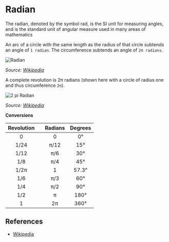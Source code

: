 # Radian

The radian, denoted by the symbol rad, is the SI unit for measuring angles, and
is the standard unit of angular measure used in many areas of mathematics

An arc of a circle with the same length as the radius of that circle subtends an
angle of `1 radian`. The circumference subtends an angle of `2π radians`.

![Radian](https://upload.wikimedia.org/wikipedia/commons/4/4e/Circle_radians.gif)

_Source:
[Wikipedia](https://upload.wikimedia.org/wikipedia/commons/4/4e/Circle_radians.gif)_

A complete revolution is 2π radians (shown here with a circle of radius one and
thus circumference `2π`).

![2 pi Radian](https://upload.wikimedia.org/wikipedia/commons/6/67/2pi-unrolled.gif)

_Source:
[Wikipedia](https://upload.wikimedia.org/wikipedia/commons/6/67/2pi-unrolled.gif)_

**Conversions**

| Revolution |   | Radians | Degrees |
| :--------: | - | :-----: | :-----: |
|     0      |   |    0    |   0°    |
|    1/24    |   |  π/12   |   15°   |
|    1/12    |   |   π/6   |   30°   |
|    1/8     |   |   π/4   |   45°   |
|    1/2π    |   |    1    |  57.3°  |
|    1/6     |   |   π/3   |   60°   |
|    1/4     |   |   π/2   |   90°   |
|    1/2     |   |    π    |  180°   |
|     1      |   |   2π    |  360°   |

## References

- [Wikipedia](https://en.wikipedia.org/wiki/Radian)
